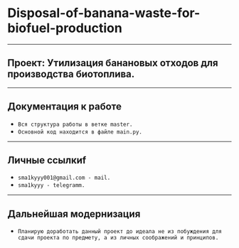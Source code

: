 # Disposal-of-banana-waste-for-biofuel-production
______________________________________________________________________________________________________________________________________________________________________
## Проект: Утилизация банановых отходов для производства биотоплива.
_______________________________________________________________________________________________________________________________________________________________________
## Документация к работе
* `Вся структура работы в ветке master.`
* `Основной код находится в файле main.py.`
_______________________________________________________________________________________________________________________________________________________________________
## Личные ссылкиf
* `sma1kyyy001@gmail.com - mail.` 
* `sma1kyyy - telegramm.`
_______________________________________________________________________________________________________________________________________________________________________
## Дальнейшая модернизация
* `Планирую доработать данный проект до идеала не из побуждения для сдачи проекта по предмету, а из личных соображений и принципов.`
